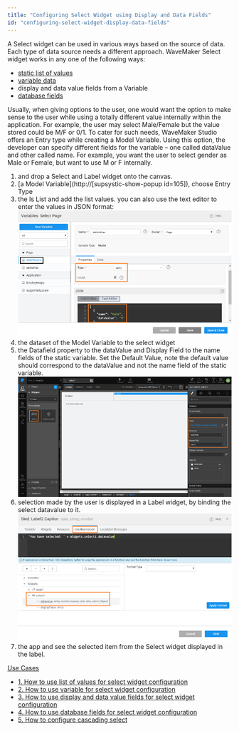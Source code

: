 ```yaml
---
title: "Configuring Select Widget using Display and Data Fields"
id: "configuring-select-widget-display-data-fields"
---
```


A Select widget can be used in various ways based on the source of data. Each type of data source needs a different approach. WaveMaker Select widget works in any one of the following ways:

- [static list of values](/learn/how-tos/configuring-select-widget-static-list-values/)
- [variable data](/learn/how-tos/configuring-select-widget-variable/)
- display and data value fields from a Variable
- [database fields](/learn/how-tos/configuring-select-widget-database-fields/)

Usually, when giving options to the user, one would want the option to make sense to the user while using a totally different value internally within the application. For example, the user may select Male/Female but the value stored could be M/F or 0/1. To cater for such needs, WaveMaker Studio offers an Entry type while creating a Model Variable. Using this option, the developer can specify different fields for the variable – one called dataValue and other called name. For example, you want the user to select gender as Male or Female, but want to use M or F internally.

1. and drop a Select and Label widget onto the canvas.
2. [a Model Variable](http://[supsystic-show-popup id=105]), choose Entry Type
3. the Is List and add the list values. you can also use the text editor to enter the values in JSON format: [![](../assets/sel_vals.png)](../assets/sel_vals.png)
4. the dataset of the Model Variable to the select widget
5. the Datafield property to the dataValue and Display Field to the name fields of the static variable. Set the Default Value, note the default value should correspond to the dataValue and not the name field of the static variable. [![](../assets/sel_vals_props.png)](../assets/sel_vals_props.png)
6. selection made by the user is displayed in a Label widget, by binding the select datavalue to it. [![](../assets/sel_list_res.png)](../assets/sel_list_res.png)
7. the app and see the selected item from the Select widget displayed in the label.

[Use Cases](/learn/app-development/widgets/form-widgets/select-use-cases/)

- [1\. How to use list of values for select widget configuration](/learn/how-tos/configuring-select-widget-static-list-values/)
- [2\. How to use variable for select widget configuration](/learn/how-tos/configuring-select-widget-variable/)
- [3\. How to use display and data value fields for select widget configuration](#)
- [4\. How to use database fields for select widget configuration](/learn/how-tos/configuring-select-widget-database-fields/)
- [5\. How to configure cascading select](/learn/how-tos/configuring-cascading-select/)
